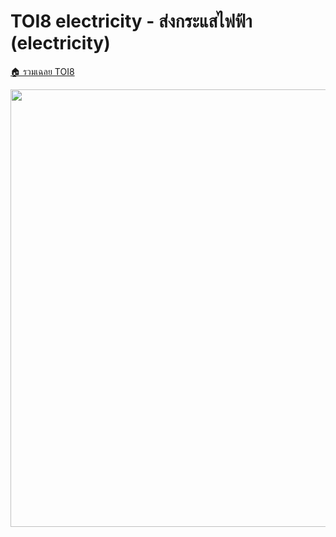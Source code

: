 <!-- @codegen_problem begin -->
# TOI8 electricity - ส่งกระแสไฟฟ้า (electricity)

[🏠 รวมเฉลย TOI8](../)

<img width="700" src="https://github.com/krist7599555/toi/assets/19445033/80c80822-7583-4bcd-a705-dae3eacdee85" />
<!-- @codegen_problem end -->
